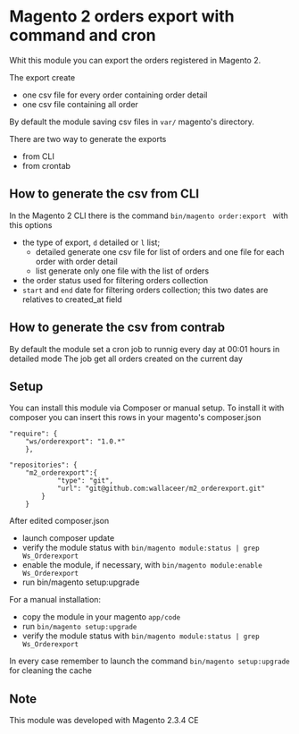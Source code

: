 # Magento 2 orders export with command and cron

Whit this module you can export the orders registered in Magento 2.

The export create
- one csv file for every order containing order detail
- one csv file containing all order

By default the module saving csv files in `var/` magento's directory.

There are two way to generate the exports
* from CLI 
* from crontab

## How to generate the csv from CLI
In the Magento 2 CLI there is the command 
`bin/magento order:export ` with this options
* the type of export, `d` detailed or `l` list; 
    - detailed generate one csv file for list of orders and one file for each order with order detail
    - list generate only one file with the list of orders
* the order status used for filtering orders collection
* `start` and `end` date for filtering orders collection; this two dates are relatives to created_at field     

## How to generate the csv from contrab 
By default the module set a cron job to runnig every day at 00:01 hours in detailed mode
The job get all orders created on the current day

## Setup

You can install this module via Composer or manual setup.
To install it with composer you can insert this rows in your magento's composer.json
```
"require": {
	"ws/orderexport": "1.0.*"
    },
```
```
"repositories": {
	"m2_orderexport":{
            "type": "git",
            "url": "git@github.com:wallaceer/m2_orderexport.git"
        }
    }
```
  
After edited composer.json 
- launch composer update
- verify the module status with `bin/magento module:status | grep Ws_Orderexport`
- enable the module, if necessary, with `bin/magento module:enable Ws_Orderexport`
- run bin/magento setup:upgrade
    
For a manual installation:
* copy the module in your magento `app/code`
* run `bin/magento setup:upgrade`
* verify the module status with `bin/magento module:status | grep Ws_Orderexport`


In every case remember to launch the command `bin/magento setup:upgrade` for cleaning the cache


## Note
This module was developed with Magento 2.3.4 CE   
